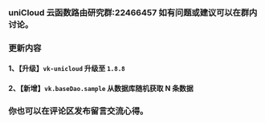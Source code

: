### uniCloud 云函数路由研究群:22466457 如有问题或建议可以在群内讨论。
###  更新内容
#### 1、【升级】`vk-unicloud` 升级至 `1.8.8`
#### 2、【新增】`vk.baseDao.sample` 从数据库随机获取 N 条数据

### 你也可以在评论区发布留言交流心得。